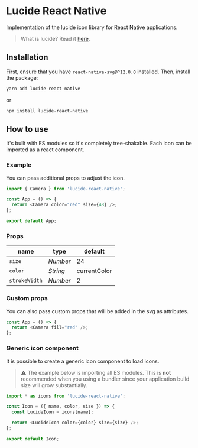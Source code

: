 # Lucide React Native

Implementation of the lucide icon library for React Native applications.

> What is lucide? Read it [here](https://github.com/lucide-icons/lucide#what-is-lucide).

## Installation

First, ensure that you have `react-native-svg@^12.0.0` installed. Then, install the package:

```sh
yarn add lucide-react-native
```

or

```sh
npm install lucide-react-native
```

## How to use

It's built with ES modules so it's completely tree-shakable.
Each icon can be imported as a react component.

### Example

You can pass additional props to adjust the icon.

```js
import { Camera } from 'lucide-react-native';

const App = () => {
  return <Camera color="red" size={48} />;
};

export default App;
```

### Props

| name          | type     | default      |
| ------------- | -------- | ------------ |
| `size`        | _Number_ | 24           |
| `color`       | _String_ | currentColor |
| `strokeWidth` | _Number_ | 2            |

### Custom props

You can also pass custom props that will be added in the svg as attributes.

```js
const App = () => {
  return <Camera fill="red" />;
};
```

### Generic icon component

It is possible to create a generic icon component to load icons.

> :warning: The example below is importing all ES modules. This is **not** recommended when you using a bundler since your application build size will grow substantially.

```js
import * as icons from 'lucide-react-native';

const Icon = ({ name, color, size }) => {
  const LucideIcon = icons[name];

  return <LucideIcon color={color} size={size} />;
};

export default Icon;
```
